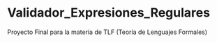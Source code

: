 # Validador_Expresiones_Regulares
Proyecto Final para la materia de TLF (Teoría de Lenguajes Formales) 
